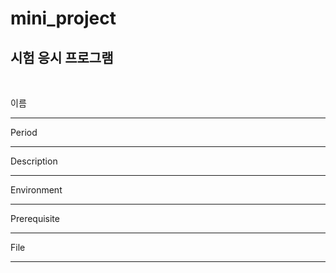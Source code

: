 # <b>mini_project</b>
## 시험 응시 프로그램

<br>

이름 
<hr>

Period
<hr>

Description
<hr>

Environment
<hr>

Prerequisite
<hr>

File
<hr>